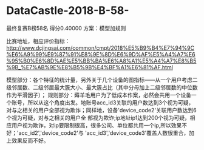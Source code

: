 # DataCastle-2018-B-58-
最终复赛B榜58名  得分0.40000  方案：模型加规则

比赛地址，相应评价指标：
http://www.dcjingsai.com/common/cmpt/2018%E5%B9%B4%E7%94%9C%E6%A9%99%E9%87%91%E8%9E%8D%E6%9D%AF%E5%A4%A7%E6%95%B0%E6%8D%AE%E5%BB%BA%E6%A8%A1%E5%A4%A7%E8%B5%9B_%E7%AB%9E%E8%B5%9B%E4%BF%A1%E6%81%AF.html

模型部分：各个特征的统计量，另外关于几个设备的图指标——从一个用户考虑二级邻居数、二级邻居最大簇大小、最大簇占比（其中分母加上二级邻居数的中位数作为平滑因子）；
规则部分：薅羊毛用户为了低成本作案，必然会共用一个设备一个账号，所以从这个角度出发。地账号acc_id3关联的用户数达到3个视为可疑，对与之相关的用户全部视为欺诈；同样地，设备'device_code2'关联用户数达到6个视为可疑，对与之相关的用户全
部视为欺诈;ip地址ip1达到200个视为可疑，相应用户视为欺诈，对ip要限制很高，很多公司、单位都共用一个ip,所以效果不好；'acc_id2','device_code2'与
'acc_id3','device_code3'覆盖人数很重合，加上效果反而不好。
